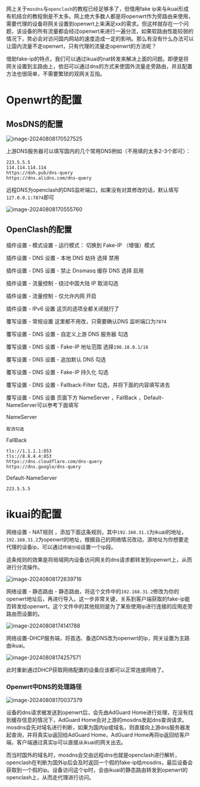 网上关于`mosdns`与`openclash`的教程已经足够多了，但借用fake ip来与ikuai形成有机结合的教程倒是不太多。网上绝大多数人都是将openwrt作为旁路由来使用，需要代理的设备将网关设置到openwrt上来满足xx的需求。但这样就存在一个问题，该设备的所有流量都会经过openwrt来进行一遍分流，如果软路由性能较弱的情况下，势必会对访问国内网站的速度造成一定的影响。那么有没有什么办法可以让国内流量不走openwrt，只有代理的流量走openwrt的方法呢？

借助fake-ip的特点，我们可以通过ikuai的nat转发来解决上面的问题。即便是将网关设置到主路由上，依旧可以通过dns的方式来使国外流量走旁路由，并且配置方法也很简单，不需要繁琐的双网关互指。

# Openwrt的配置

## MosDNS的配置

![image-20240808170527525](F:\E-drive-3068968\稿子\博客内容\image-20240808170527525.png)

上游DNS服务器可以填写国内的几个常用DNS例如（不用填的太多2-3个即可）：

```
223.5.5.5
114.114.114.114
https://doh.pub/dns-query
https://dns.alidns.com/dns-query
```

远程DNS为openclash的DNS监听端口，如果没有对其修改的话，默认填写`127.0.0.1:7874`即可

![image-20240808170555760](F:\E-drive-3068968\稿子\博客内容\image-20240808170555760.png)



## OpenClash的配置

插件设置 - 模式设置 - 运行模式： 切换到 Fake-IP （增强）模式

插件设置 - DNS 设置 - 本地 DNS 劫持 选择 禁用

插件设置 - DNS 设置 - 禁止 Dnsmasq 缓存 DNS 选择 启用

插件设置 - 流量控制 - 绕过中国大陆 IP 取消勾选

插件设置 - 流量控制 - 仅允许内网 开启

插件设置 - IPv6 设置 这页的选项全都关闭就行了

覆写设置 - 常规设置 这里都不用改，只需要确认DNS 监听端口为`7874`

覆写设置 - DNS 设置 - 自定义上游 DNS 服务器 勾选

覆写设置 - DNS 设置 - Fake-IP 地址范围 选择`198.18.0.1/16`

覆写设置 - DNS 设置 - 追加默认 DNS 勾选

覆写设置 - DNS 设置 - Fake-IP 持久化 勾选

覆写设置 - DNS 设置 - Fallback-Filter 勾选，并将下面的内容填写进去

覆写设置 - DNS 设置 页面下方 NameServer ，FallBack ，Default-NameServer可以参考下面填写

NameServer

```
取消勾选
```

FallBack

```
tls://1.1.1.1:853
tls://8.8.4.4:853
https://dns.cloudflare.com/dns-query
https://dns.google/dns-query
```

Default-NameServer

```
223.5.5.5
```



# ikuai的配置

网络设置 - NAT规则 ，添加下面这条规则，其中`192.168.31.1`为ikuai的地址，`192.168.31.2`为openwrt的地址，根据自己的网络情况改动。源地址为你想要走代理的设备ip，可以通过`终端分组`设置一个ip段。

这条规则的效果是将局域网内设备访问网关的dns请求都转发到openwrt上，从而进行分流操作。

![image-20240808172639716](F:\E-drive-3068968\稿子\博客内容\image-20240808172639716.png)



网络设置 - 静态路由 - 静态路由，将这个文件中的`192.168.31.2`修改为你的openwrt地址后，再进行导入。这一步非常关键，关系到客户端获取的fake-ip能否转发给openwrt。这个文件中的其他规则是为了某些使用ip进行连接的应用走旁路由而设置的。

![image-20240808174141788](F:\E-drive-3068968\稿子\博客内容\image-20240808174141788.png)



网络设置-DHCP服务端，将首选、备选DNS改为openwrt的ip，网关设置为主路由ikuai。

![image-20240808174257571](F:\E-drive-3068968\稿子\博客内容\image-20240808174257571.png)



此时重新通过DHCP获取网络配置的设备应该都可以正常连接网络了。



### Openwrt中DNS的处理路径

![image-20240808170037379](F:\E-drive-3068968\稿子\博客内容\image-20240808170037379.png)

设备的dns请求被发送到openwrt后，会先由AdGuard Home进行处理，在没有找到缓存信息的情况下，AdGuard Home会对上游的mosdns发起dns查询请求。mosdns会先对域名进行判断，如果为国内ip或域名，则直接向上游dns服务器发起查询，并将真实ip返回给AdGuard Home，AdGuard Home再将ip返回给客户端，客户端通过真实ip可以直接从ikuai的网关出去。

而当时国外的域名时，mosdns会交由远程dns也就是openclash进行解析，openclash在判断为国外ip后会及时返回一个假的fake-ip给mosdns，最后设备会获取到一个假的ip。设备访问这个ip时，会由ikuai的静态路由转发到openwrt的openclash上，从而走代理进行访问。